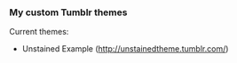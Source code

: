 ### My custom Tumblr themes

Current themes:
* Unstained
Example (http://unstainedtheme.tumblr.com/)
